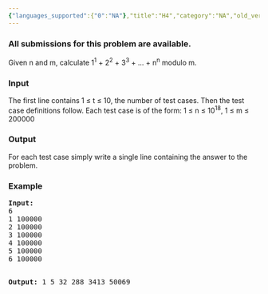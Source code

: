 ```yaml
---
{"languages_supported":{"0":"NA"},"title":"H4","category":"NA","old_version":true,"problem_code":"H4","tags":{"0":"NA"},"layout":"problem"}
---
```


<h3> All submissions for this problem are available. </h3><p>Given n and m, calculate 1<sup>1</sup> +  2<sup>2</sup> + 3<sup>3</sup> + ... + n<sup>n</sup> modulo m.</p>
<h3>Input</h3>
<p>The first line contains 1 ≤ t ≤ 10, the number of test cases. Then the test case definitions follow. Each test case is of the form: 1 ≤ n ≤ 10<sup>18</sup>, 1 ≤ m ≤ 200000</p>
<h3>Output</h3>
<p>For each test case simply write a single line containing the answer to the problem.</p>
<h3>Example</h3>
<pre><b>Input:</b>
6
1 100000
2 100000
3 100000
4 100000
5 100000
6 100000

<b>Output:</b>
1
5
32
288
3413
50069
</pre>
<p></p>    